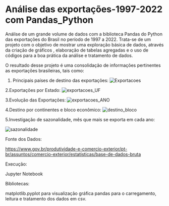 # Análise das exportações-1997-2022 com Pandas_Python
Análise de um grande volume de dados com a biblioteca Pandas do Python das exportações do Brasil no período de 1997 a 2022.
Trata-se de um projeto com o objetivo de mostrar uma exploração básica de dados, através da criação de gráficos , elaboração de tabelas agregadas e o uso 
de códigos para a boa prática da análise e tratamento de dados.

O resultado desse projeto é  uma consolidação de informações pertinentes as exportações brasileiras, tais como:
1. Principais países de destino das exportações:
![Exportacoes](https://user-images.githubusercontent.com/126826484/229635088-38a26beb-e7d2-43dc-9d16-afa08586004e.png)

2.Exportações por Estado:
![exportacoes_UF](https://user-images.githubusercontent.com/126826484/229635367-684fd53c-5349-4060-b506-39fb08874cbf.png)

3.Evolução das Exportações:
![exportacoes_ANO](https://user-images.githubusercontent.com/126826484/229635534-908c9351-8267-4450-9357-8931891fd045.png)

4.Destino por continentes e bloco econômico:
![destino_bloco](https://user-images.githubusercontent.com/126826484/229635823-d93c72ac-66f7-478f-93b2-8e31b4aca86e.png)

5.Investigação de sazonalidade, mês que mais se exporta em cada ano:


![sazonalidade](https://user-images.githubusercontent.com/126826484/229636285-780d39a8-ada0-43da-a47f-56ba1163d023.png)


Fonte dos Dados:

https://www.gov.br/produtividade-e-comercio-exterior/pt-br/assuntos/comercio-exterior/estatisticas/base-de-dados-bruta

Execução:

Jupyter Notebook

Bibliotecas:

matplotlib.pyplot para visualização gráfica
pandas para o carregamento, leitura e tratamento dos dados em csv.





